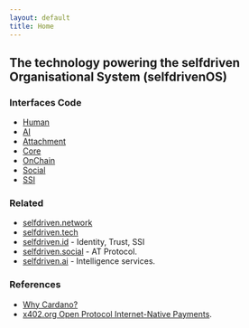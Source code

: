 ```yaml
---
layout: default
title: Home
---
```


## The technology powering the selfdriven Organisational System (selfdrivenOS)

### Interfaces Code
- [Human](https://github.com/selfdriven-tech/interface-human)
- [AI](https://github.com/selfdriven-tech/interface-ai)
- [Attachment](https://github.com/selfdriven-tech/interface-attachment)
- [Core](https://github.com/selfdriven-tech/interface-core)
- [OnChain](https://github.com/selfdriven-tech/interface-onchain)
- [Social](https://github.com/selfdriven-tech/interface-social)
- [SSI](https://github.com/selfdriven-tech/interface-ssi)

### Related
- [selfdriven.network](https://selfdriven.network)
- [selfdriven.tech](https://selfdriven.tech)
- [selfdriven.id](https://selfdriven.id) - Identity, Trust, SSI
- [selfdriven.social](https://selfdriven.social) - AT Protocol.
- [selfdriven.ai](https://selfdriven.ai) - Intelligence services.

### References
- [Why Cardano?](https://selfdriven.fyi/on-chain)
- [x402.org Open Protocol Internet-Native Payments](https://x402.org).
